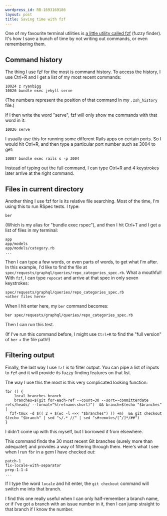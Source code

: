 ```yaml
---
wordpress_id: RB-1693169186
layout: post
title: Saving time with fzf
---
```


One of my favourite terminal utilities is [a little utility called fzf](https://github.com/junegunn/fzf) (fuzzy finder). It's how I save a bunch of time by not writing out commands, or even remembering them.

## Command history

The thing I use fzf for the most is command history. To access the history, I use Ctrl+R and I get a list of my most recent commands:

```
10024 z ryanbigg
10026 bundle exec jekyll serve
```

(The numbers represent the position of that command in my `.zsh_history` file.)

If I then write the word "serve", fzf will only show me commands with that word in it:

```
10026 serve
```

I usually use this for running some different Rails apps on certain ports. So I would hit Ctrl+R, and then type a particular port number such as 3004 to get:

```
10007 bundle exec rails s -p 3004
```

Instead of typing out the full command, I can type Ctrl+R and 4 keystrokes later arrive at the right command.

## Files in current directory

Another thing I use fzf for is its relative file searching. Most of the time, I'm using this to run RSpec tests. I type:

```
ber
```

(Which is my alias for "bundle exec rspec"), and then I hit Ctrl+T and I get a list of files in my terminal:

```
app
app/models
app/models/category.rb
...
```

Then I can type a few words, or even parts of words, to get what I'm after. In this example, I'd like to find the file at `spec/requests/graphql/queries/repo_categories_spec.rb`. What a mouthful! With `fzf`, I can type `repocat` and arrive at that spec in only seven keystrokes:

```
spec/requests/graphql/queries/repo_categories_spec.rb
<other files here>
```

When I hit enter here, my `ber` command becomes:

```
ber spec/requests/graphql/queries/repo_categories_spec.rb
```

Then I can run this test.

(If I've run this command before, I might use `Ctrl+R` to find the "full version" of `ber` + the file path!)


## Filtering output

Finally, the last way I use `fzf` is to filter output. You can pipe a list of inputs to `fzf` and it will provide its fuzzy finding features on that list.

The way I use this the most is this very complicated looking function:

```
fbr () {
	local branches branch
	branches=$(git for-each-ref --count=30 --sort=-committerdate refs/heads/ --format="%(refname:short)")  && branch=$(echo "$branches" |
  fzf-tmux -d $(( 2 + $(wc -l <<< "$branches") )) +m)  && git checkout $(echo "$branch" | sed "s/.* //" | sed "s#remotes/[^/]*/##")
}
```

I didn't come up with this myself, but I borrowed it from elsewhere.

This command finds the 30 most recent Git branches (surely more than adequate!) and provides a way of filtering through them. Here's what I see when I run `fbr` in a gem I have checked out:

```
patch-1
fix-locale-with-separator
prep-1-1-4
...
```

If I type the word `locale` and hit enter, the `git checkout` command will switch me into that branch.

I find this one really useful when I can only half-remember a branch name, or if I've got a branch with an issue number in it, then I can jump straight to that branch if I know the number.
